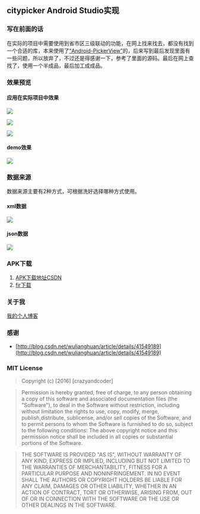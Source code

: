 ## citypicker Android Studio实现

### 写在前面的话
在实际的项目中需要使用到省市区三级联动的功能，在网上找来找去，都没有找到一个合适的库，本来使用了[“Android-PickerView”](https://github.com/saiwu-bigkoo/Android-PickerView)的，后来写到最后发现里面有一些问题，所以放弃了，不过还是得感谢一下，参考了里面的源码。最后在网上查找了，使用一个半成品，最后加工成成品。

### 效果预览
#### 应用在实际项目中效果
![](http://img.blog.csdn.net/20160513153736550)

![](http://img.blog.csdn.net/20160513153748475)

![](http://img.blog.csdn.net/20160513153756003)


#### demo效果

![](http://img.blog.csdn.net/20160513153802897)

### 数据来源
数据来源主要有2种方式，可根据洗好选择哪种方式使用。

#### xml数据
![](http://img.blog.csdn.net/20160512153839068)

#### json数据
![](http://img.blog.csdn.net/20160512153906553)

### APK下载

1. [APK下载地址CSDN](http://download.csdn.net/detail/lj188266/9518048)
2. [fir下载](http://fir.im/xce2?release_id=57392423f2fc421f7900000e)

### 关于我
[我的个人博客](http://crazyandcoder.github.io/about/)

### 感谢

 - [http://blog.csdn.net/wulianghuan/article/details/41549189](http://blog.csdn.net/wulianghuan/article/details/41549189)

### MIT License
> Copyright (c) [2016] [crazyandcoder]

> Permission is hereby granted, free of charge, to any person obtaining a copy of this software and associated documentation files (the "Software"), to deal in the Software without restriction, including without limitation the rights to use, copy, modify, merge, publish,distribute, sublicense, and/or sell copies of the Software, and to permit persons to whom the Software is furnished to do so, subject to the following conditions: The above copyright notice and this permission notice shall be included in all copies or substantial portions of the Software.

> THE SOFTWARE IS PROVIDED "AS IS", WITHOUT WARRANTY OF ANY KIND, EXPRESS OR IMPLIED, INCLUDING BUT NOT LIMITED TO THE WARRANTIES OF MERCHANTABILITY, FITNESS FOR A PARTICULAR PURPOSE AND NONINFRINGEMENT. IN NO EVENT SHALL THE AUTHORS OR COPYRIGHT HOLDERS BE LIABLE FOR ANY CLAIM, DAMAGES OR OTHER LIABILITY, WHETHER IN AN ACTION OF CONTRACT, TORT OR OTHERWISE, ARISING FROM, OUT OF OR IN CONNECTION WITH THE SOFTWARE OR THE USE OR OTHER DEALINGS IN THE SOFTWARE.
